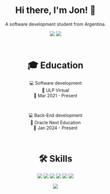 <h1 align='center'>
  Hi there, I'm Jon! 👋
</h1>

<p align='center'>
  A software development student from Argentina.
</p>

<p align='center'>
  <a href='mailto:darociion@gmail.com'><img src='https://img.shields.io/badge/Gmail-D14836?style=for-the-badge&logo=gmail&logoColor=white'></a>
  <a href='https://www.linkedin.com/in/jong0711'><img src='https://img.shields.io/badge/linkedin-0A66C2?style=for-the-badge&logo=linkedin&logoColor=white'></a>
</p>

<br>

<h1 align='center'>
  🎓 Education
</h1>
  
<p align='center'>
  💻 Software development<br>
  📍 ULP Virtual<br>
  📆 Mar 2021 - Present
</p>

<br>

<p align='center'>
  💻 Back-End development<br>
  📍 Oracle Next Education<br>
  📆 Jan 2024 - Present
</p>

<br>

<h1 align='center'>  
  🛠 Skills
</h1>

<p align='center'>
  <img src='https://img.shields.io/badge/html-E34F26?style=for-the-badge&logo=html5&logoColor=white'>
  <img src='https://img.shields.io/badge/css-1572B6?style=for-the-badge&logo=css3&logoColor=white'>
  <img src='https://img.shields.io/badge/JavaScript-323330?style=for-the-badge&logo=javascript&logoColor=F7DF1E'>
  <img src='https://img.shields.io/badge/Java-ED8B00?style=for-the-badge&logo=openjdk&logoColor=black'>
  <img src='https://img.shields.io/badge/MySQL-00000F?style=for-the-badge&logo=mysql&logoColor=white'>
  <img src='https://img.shields.io/badge/GIT-E44C30?style=for-the-badge&logo=git&logoColor=white'>
</p>

<p align='center'>
<img src='https://github-readme-stats.vercel.app/api/top-langs/?username=darociion&layout=compact'>
</p>

<br>

<!--
<h1 align='center'>
👨‍💻 Experience
</h1>

<h1 align='center'>
🔗 Links
</h1>
-->


